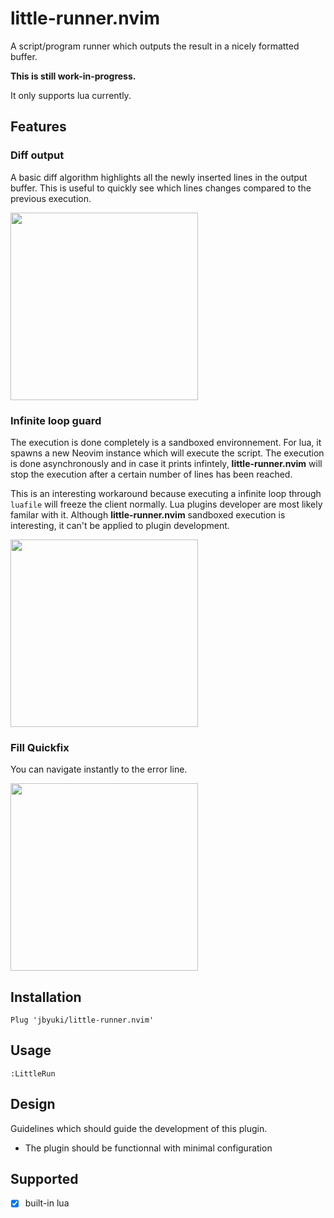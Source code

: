 little-runner.nvim
==================

A script/program runner which outputs the result in a nicely formatted buffer.

**This is still work-in-progress.** 

It only supports lua currently.

Features
--------

### Diff output 

A basic diff algorithm highlights all the newly inserted lines in the output buffer. This is useful to quickly see which lines changes compared to the previous execution.

<img src="https://i.postimg.cc/tCdtSvM0/Untitled-Project.gif" width="300">

### Infinite loop guard

The execution is done completely is a sandboxed environnement. For lua, it spawns a new Neovim instance which will execute the script. The execution is done asynchronously and in case it prints infintely, **little-runner.nvim** will stop the execution after a certain number of lines has been reached.

This is an interesting workaround because executing a infinite loop through `luafile` will freeze the client normally. Lua plugins developer are most likely familar with it. Although **little-runner.nvim** sandboxed execution is interesting, it can't be applied to plugin development.

<img src="https://i.postimg.cc/Y91KT3H4/Capture.png" width="300">

### Fill Quickfix 

You can navigate instantly to the error line.

<img src="https://i.postimg.cc/QN5pTptH/Capture.png" width="300">

Installation
------------

```vim
Plug 'jbyuki/little-runner.nvim'
```

Usage
-----

```vim
:LittleRun
```

Design
------

Guidelines which should guide the development of this plugin.

* The plugin should be functionnal with minimal configuration


Supported
---------

* [x] built-in lua
